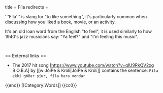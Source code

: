title = Fíla
redirects =
>>>>

'''Fíla''' is slang for "to like something", it's particularly common when discussing how you liked a book, movie, or an activity.

It's an old loan word from the English "to feel", it is used similarly to how 1940's jazz musicians say: "Ya feel?" and "I'm feeling this music".

<br />

== External links ==

* The 2017 hit song [https://www.youtube.com/watch?v=qIU9RkQV2xg B.O.B.A] by [[w:JóiPé & Króli|JóiPé & Króli]] contains the sentence: `Fíla ekki góðar píur, fíla bara vondar`.

{{end}}
[[Category:Words]]
<noinclude>{{cc0}}</noinclude>